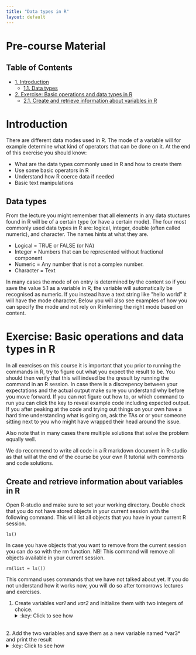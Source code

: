 ```yaml
---
title: "Data types in R"
layout: default
---
```


# Pre-course Material
<div id="table-of-contents">
<h2>Table of Contents</h2>
<div id="text-table-of-contents">
<ul>
<li><a href="#orgheadline2">1. Introduction</a>
<ul>
<li><a href="#orgheadline1">1.1. Data types</a></li>
</ul>
</li>
<li><a href="#orgheadline4">2. Exercise: Basic operations and data types in R</a>
<ul>
<li><a href="#orgheadline3">2.1. Create and retrieve information about variables in R</a></li>
</ul>
</li>
</ul>
</div>
</div>


# Introduction<a id="orgheadline2"></a>

There are different data modes used in R. The mode of a variable will
for example determine what kind of operators that can be done on it. At the end of
this exercise you should know:

-   What are the data types commonly used in R and how to create them
-   Use some basic operators in R
-   Understand how R coerce data if needed
-   Basic text manipulations

## Data types<a id="orgheadline1"></a>

From the lecture you might remember that all elements in any data
stuctures found in R will be of a certain type (or have a certain
mode). The four most commonly used data types in R are: logical,
integer, double (often called numeric), and character. The names hints
at what they are.

-   Logical = TRUE or FALSE (or NA)
-   Integer = Numbers that can be represented without fractional component
-   Numeric = Any number that is not a complex number.
-   Character = Text

In many cases the mode of on entry is determined by the content so if
you save the value 5.1 as a variable in R, the variable will
automatically be recognised as numeric. If you instead have a text
string like "hello world" it will have the mode character. Below you
will also see examples of how you can specify the mode and not rely on
R inferring the right mode based on content.

# Exercise: Basic operations and data types in R<a id="orgheadline4"></a>

In all exercises on this course it is important that you prior to
running the commands in R, try to figure out what you expect the
result to be. You should then verify that this will indeed be the
qresult by running the command in an R session. In case there is a
discrepency between your expectations and the actual output make sure
you understand why before you move forward. If you can not figure out
how to, or which command to run you can click the key to reveal
example code including expected output. If you after peaking at the
code and trying out things on your own have a hard time understanding
what is going on, ask the TAs or or your someone sitting next to you
who might have wrapped their head around the issue.

Also note that in many cases there multiple solutions that solve the
problem equally well.

We do recommend to write all code in a R markdown document in R-studio
as that will at the end of the course be your own R tutorial with
comments and code solutions. 

## Create and retrieve information about variables in R<a id="orgheadline3"></a>

Open R-studio and make sure to set your working directory. Double
check that you do not have stored objects in your current session with
the following command. This will list all objects that you have in
your current R session.
```
ls()
```
In case you have objects that you want to remove from the current
session you can do so with the rm function. NB! This command will
remove all objects available in your current session.
```
rm(list = ls())
```
This command uses commands that we have not talked about yet. If you
do not understand how it works now, you will do so after tomorrows
lectures and exercises.

1.  Create variables *var1* and *var2* and initialize them with two
    integers of choice.
	<details>
	<summary>:key: Click to see how</summary>
	<pre>
	var1 <- 11  
	var2 <- 34  
	</pre>
	</details>
<br>
2.  Add the two variables and save them as a new variable named *var3*
    and print the result
	<details> 
	<summary>:key: Click to see how</summary> 
	<pre>
	var3 <- var1 + var2  
	var3  
    
	[1] 45  
	</pre>
	</details>
<br>
3.  Check the class, mode, and type for var1, var2, var3 and &pi; (is
	found under the variable name pi in R)
	<details>
	<summary>:key: Click to see how for var1</summary>
	<pre>
	mode(var1)  
	class(var1)  
	typeof(var1)  
	
	[1] "numeric"  
	[1] "numeric"  
	[1] "double"  
	</pre>
	</details>
	
	<details>
	<summary>:key: Click to see how for &pi;</summary>
	<pre>
	mode(pi)  
	class(pi)  
	typeof(pi)  
    
	[1] "numeric"  
	[1] "numeric"  
	[1] "double"  
	</pre>
	</details>
<br>
4.  Create two character variables containing a text of choice. 
	-   check mode, class, and type of the first one
		<details>
		<summary>:key: Click to see how create character variables</summary>
		<pre>
		text1 <- "test1"  
		text2 <- "test2"  
		</pre>
		</details>
	
	-   add var1 to it and report the result
		<details>
		<summary>:key: Click to see how to add variables</summary>
		<pre>
		text1 + var1  
	
		Error in text1 + var1 : non-numeric argument to binary operator  
		</pre>
		</details>
<br>
5.  Cast var3 to integer, cast an integer variable to double, cast a
	string to a double.
	<details>
	<summary>:key: Click to see how</summary>
	<pre>
	as.integer(var3)  
	i <- 175  
	as.double(i)  
	as.double(text1)  
    
	[1] 45  
	[1] 175  
	[1] NA  
	Warning message:  
	NAs introduced by coercion  
	</pre>
	</details>
<br>
6.  Report floor and ceiling of &pi; and round &pi; to 3 decimal places.
	<details>
	<summary>:key: Click to see how</summary>
	<pre>
	floor(pi)  
	ceiling(pi)  
	round(pi, digits = 3)  
    
	[1] 3  
	[1] 4  
	[1] 3.142  
	</pre>
	</details>
<br>
7.  Is floor of &pi; an integer?
	<details>
	<summary>:key: Click to see how</summary>
	<pre>	
	is.integer(floor(pi))  

	[1] FALSE  
	</pre>
	</details>
<br>
8.  Treat '3.56437' string as number.
	<details>
	<summary>:key: Click to see how</summary>
	<pre>	
	as.numeric('3.56437')  
	</pre>
	</details>
<br>
9.  Divide &infin; by - &infin;
	<details>
	<summary>:key: Click to see how</summary>
	<pre>	
	-Inf/Inf  
    
	[1] NaN  
	</pre>
	</details>
<br>
10. Create two freely chosen complex numbers. 
	-   Check that they are complex indeed.
	-   Add, multiply and divide one by another.
	-   Add an integer to their sum.
	<details>
	<summary>:key: Click to see how</summary>
	<pre>
	c1 <- 23 + 4i  
	c2 <- -15 - 7i  
	is.complex(c1)  
	is.complex(c2)  
	c1 + c2  
	c1 / c2  
	c1 + c2 + 7  
	[1] TRUE  
	[1] TRUE  
	[1] 8-3i  
	[1] -1.361314+0.368613i  
	[1] 15-3i  
	</pre>
	</details>
<br>
11. Print a truth table for OR (for three distinct logical
    values). Read about truth tables here
    https://en.wikipedia.org/wiki/Truth_table
	<details>
	<summary>:key: Click to see how</summary>
	<pre>	
	x <- c(NA, FALSE, TRUE)  
	names(x) <- as.character(x)  
	outer(x, x, "|")  
	
	NA FALSE TRUE  
	NA      NA    NA TRUE  
	FALSE   NA FALSE TRUE  
	TRUE  TRUE  TRUE TRUE  
	</pre>
	</details>
<br>
12. Multiply a logical TRUE by a logical FALSE.
	Rise the logical true to the 7-th power.
	<details>
	<summary>:key: Click to see how</summary>
	<pre>
	TRUE * FALSE  
	T^7  
	[1] 0  
	[1] 1  
	</pre>
	</details>
<br>
13. Create two character variables containing two verses of your favorite song.  
	-  concatenate the two variables,  
	-  paste the variables with '\*' as separator.  
	-  find if 'and' occurs in the second line,  
	-  substitute a word for another,  
	-  extract substring starting at the 5th character and 5 characters long.  
	<details>
	<summary>:key: Click to see how</summary>
	<pre>	
	line1 <- "Hello darkness my old friend"  
	line2 <- "I've come to talk to you again"  
	paste(line1, line2, sep = "")  
	paste(line1, line2, sep = "*")  
	grep('and', line2)  
	sub('Hello', 'Goodbye', line1)  
	substr(line1, 5, 5 + 5)  
    
	[1] "Hello darkness my old friendI've come to talk to you again"  
	[1] "Hello darkness my old friend*I've come to talk to you again"  
	integer(0)  
	[1] "Goodbye darkness my old friend"  
	[1] "o dark"  
	</pre>
	</details>
<br>

## R Environment
- get help for the *t.test*, *table*, *locator* and *identify* functions,
- check for all occurences of *fisher.test* in the docs,
- which package contains the *plot.ecdf* function. What does it do?
- find package 'reshaape'-related questions on StackOverflow,
- *google* how to load an XML file into R,
- install the 'cgmisc' package from GitHub,
- look up the 'cgmisc' vignette,
- see all the demos available for you and run one you like,
- run examples for the *fisher.test*,
- check out CRANs view for genetics,
- install a CRAN package of choice,
- install the R-Forge pckage 'bigRR'
